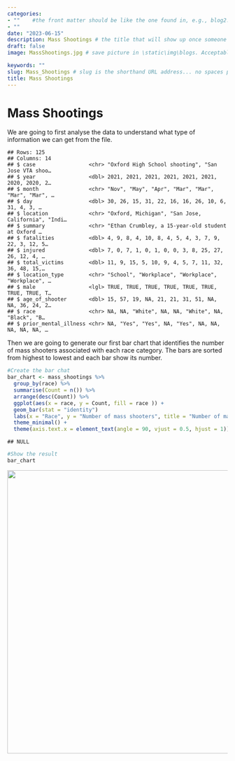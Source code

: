 ```yaml
---
categories:  
- ""    #the front matter should be like the one found in, e.g., blog2.md. It cannot be like the normal Rmd we used
- ""
date: "2023-06-15"
description: Mass Shootings # the title that will show up once someone gets to this page
draft: false
image: MassShootings.jpg # save picture in \static\img\blogs. Acceptable formats= jpg, jpeg, or png . Your iPhone pics wont work

keywords: ""
slug: Mass_Shootings # slug is the shorthand URL address... no spaces plz
title: Mass Shootings
---
```









# Mass Shootings
We are going to first analyse the data to understand what type of information we can get from the file.


```
## Rows: 125
## Columns: 14
## $ case                 <chr> "Oxford High School shooting", "San Jose VTA shoo…
## $ year                 <dbl> 2021, 2021, 2021, 2021, 2021, 2021, 2020, 2020, 2…
## $ month                <chr> "Nov", "May", "Apr", "Mar", "Mar", "Mar", "Mar", …
## $ day                  <dbl> 30, 26, 15, 31, 22, 16, 16, 26, 10, 6, 31, 4, 3, …
## $ location             <chr> "Oxford, Michigan", "San Jose, California", "Indi…
## $ summary              <chr> "Ethan Crumbley, a 15-year-old student at Oxford …
## $ fatalities           <dbl> 4, 9, 8, 4, 10, 8, 4, 5, 4, 3, 7, 9, 22, 3, 12, 5…
## $ injured              <dbl> 7, 0, 7, 1, 0, 1, 0, 0, 3, 8, 25, 27, 26, 12, 4, …
## $ total_victims        <dbl> 11, 9, 15, 5, 10, 9, 4, 5, 7, 11, 32, 36, 48, 15,…
## $ location_type        <chr> "School", "Workplace", "Workplace", "Workplace", …
## $ male                 <lgl> TRUE, TRUE, TRUE, TRUE, TRUE, TRUE, TRUE, TRUE, T…
## $ age_of_shooter       <dbl> 15, 57, 19, NA, 21, 21, 31, 51, NA, NA, 36, 24, 2…
## $ race                 <chr> NA, NA, "White", NA, NA, "White", NA, "Black", "B…
## $ prior_mental_illness <chr> NA, "Yes", "Yes", NA, "Yes", NA, NA, NA, NA, NA, …
```

Then we are going to generate our first bar chart that identifies the number of mass shooters associated with each race category. The bars are sorted from highest to lowest and each bar show its number.


```r
#Create the bar chat
bar_chart <- mass_shootings %>% 
  group_by(race) %>% 
  summarise(Count = n()) %>% 
  arrange(desc(Count)) %>% 
  ggplot(aes(x = race, y = Count, fill = race )) +
  geom_bar(stat = "identity")
  labs(x = "Race", y = "Number of mass shooters", title = "Number of mass shooters by Race") +
  theme_minimal() +
  theme(axis.text.x = element_text(angle = 90, vjust = 0.5, hjust = 1))
```

```
## NULL
```

```r
#Show the result
bar_chart
```

<img src="/blogs/Mass_Shootings_files/figure-html/unnamed-chunk-2-1.png" width="648" style="display: block; margin: auto;" />

